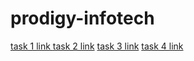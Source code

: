 # prodigy-infotech
[task 1 link ](https://www.linkedin.com/posts/darshini-k-b5138228b_prodigyinfotech-newlearning-continuoslearning-activity-7207054219072217088-xmK8?utm_source=share&utm_medium=member_desktop)
[task 2 link](https://www.linkedin.com/posts/darshini-k-b5138228b_prodigyinfotech-taskcompleted-numberguessinggame-activity-7210888330610188288-JTRC?utm_source=share&utm_medium=member_desktop)
[task 3 link](https://www.linkedin.com/posts/darshini-k-b5138228b_prodigyinfotech-taskcompleted-internshiptask-activity-7211367640940826626-eWfU?utm_source=share&utm_medium=member_desktop)
[task 4 link](https://www.linkedin.com/posts/darshini-k-b5138228b_prodigyinfotech-taskcompleted-continuoslearning-activity-7211724968982642688-9Hvp?utm_source=share&utm_medium=member_desktop)
